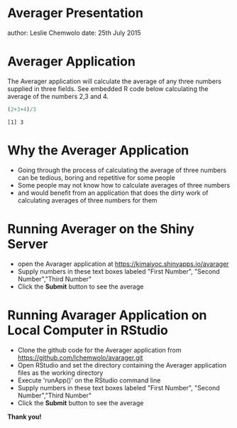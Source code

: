Averager Presentation
========================================================
author: Leslie Chemwolo
date: 25th July 2015

Averager Application
========================================================

The Averager application will calculate the average of any three numbers supplied in three fields. See embedded R code below calculating the average of the numbers 2,3 and 4.


```r
(2+3+4)/3
```

```
[1] 3
```

Why the Averager Application
========================================================

- Going through the process of calculating the average of three numbers can be tedious, boring and repetitive for some people
- Some people may not know how to calculate averages of three numbers
- and would benefit from an application that does the dirty work of calculating averages of three numbers for them



Running Averager on the Shiny Server
========================================================

- open the Avarager application at https://kimaiyoc.shinyapps.io/avarager
- Supply numbers in these text boxes labeled "First Number", "Second Number","Third Number"
- Click the **Submit** button to see the average


Running Avarager Application on Local Computer in RStudio
========================================================

- Clone the github code for the Averager application from https://github.com/lchemwolo/avarager.git
- Open RStudio and set the directory containing the Averager application files as the working directory
- Execute 'runApp()' on the RStudio command line
- Supply numbers in these text boxes labeled "First Number", "Second Number","Third Number" 
- Click the **Submit** button to see the average

**Thank you!**

